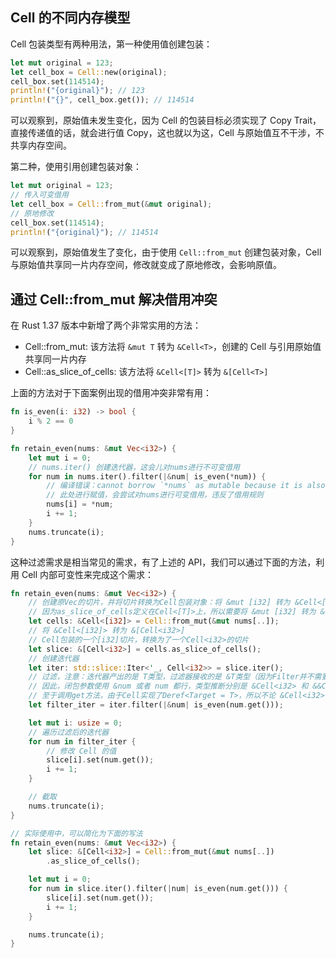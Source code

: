 ## Cell 的不同内存模型

Cell 包装类型有两种用法，第一种使用值创建包装：

```rust
let mut original = 123;
let cell_box = Cell::new(original);
cell_box.set(114514);
println!("{original}"); // 123
println!("{}", cell_box.get()); // 114514
```

可以观察到，原始值未发生变化，因为 Cell 的包装目标必须实现了 Copy Trait，直接传递值的话，就会进行值 Copy，这也就以为这，Cell 与原始值互不干涉，不共享内存空间。

第二种，使用引用创建包装对象：

```rust
let mut original = 123;
// 传入可变借用
let cell_box = Cell::from_mut(&mut original);
// 原地修改
cell_box.set(114514);
println!("{original}"); // 114514
```

可以观察到，原始值发生了变化，由于使用 `Cell::from_mut` 创建包装对象，Cell 与原始值共享同一片内存空间，修改就变成了原地修改，会影响原值。

## 通过 Cell::from_mut 解决借用冲突

在 Rust 1.37 版本中新增了两个非常实用的方法：

- Cell::from_mut: 该方法将 `&mut T` 转为 `&Cell<T>`，创建的 Cell 与引用原始值共享同一片内存
- Cell::as_slice_of_cells: 该方法将 `&Cell<[T]>` 转为 `&[Cell<T>]`

上面的方法对于下面案例出现的借用冲突非常有用：

```rust
fn is_even(i: i32) -> bool {
    i % 2 == 0
}

fn retain_even(nums: &mut Vec<i32>) {
    let mut i = 0;
    // nums.iter() 创建迭代器，这会儿对nums进行不可变借用
    for num in nums.iter().filter(|&num| is_even(*num)) {
        // 编译错误：cannot borrow `*nums` as mutable because it is also borrowed as immutable
        // 此处进行赋值，会尝试对nums进行可变借用，违反了借用规则
        nums[i] = *num;
        i += 1;
    }
    nums.truncate(i);
}
```

这种过滤需求是相当常见的需求，有了上述的 API，我们可以通过下面的方法，利用 Cell 内部可变性来完成这个需求：

```rust
fn retain_even(nums: &mut Vec<i32>) {
    // 创建原Vec的切片，并将切片转换为Cell包装对象：将 &mut [i32] 转为 &Cell<[i32]>
    // 因为as_slice_of_cells定义在Cell<[T]>上，所以需要将 &mut [i32] 转为 &Cell<[i32]>
    let cells: &Cell<[i32]> = Cell::from_mut(&mut nums[..]);
    // 将 &Cell<[i32]> 转为 &[Cell<i32>]
    // Cell包装的一个[i32]切片，转换为了一个Cell<i32>的切片
    let slice: &[Cell<i32>] = cells.as_slice_of_cells();
    // 创建迭代器
    let iter: std::slice::Iter<'_, Cell<i32>> = slice.iter();
    // 过滤，注意：迭代器产出的是 T类型，过滤器接收的是 &T类型（因为Filter并不需要过滤值的所有权）
    // 因此，闭包参数使用 &num 或者 num 都行，类型推断分别是 &Cell<i32> 和 &&Cell<i32>
    // 至于调用get方法，由于Cell实现了Deref<Target = T>，所以不论 &Cell<i32> 还是 &&Cell<i32>，都可以直接调用get方法
    let filter_iter = iter.filter(|&num| is_even(num.get()));

    let mut i: usize = 0;
    // 遍历过滤后的迭代器
    for num in filter_iter {
        // 修改 Cell 的值
        slice[i].set(num.get());
        i += 1;
    }

    // 截取
    nums.truncate(i);
}

// 实际使用中，可以简化为下面的写法
fn retain_even(nums: &mut Vec<i32>) {
    let slice: &[Cell<i32>] = Cell::from_mut(&mut nums[..])
        .as_slice_of_cells();

    let mut i = 0;
    for num in slice.iter().filter(|num| is_even(num.get())) {
        slice[i].set(num.get());
        i += 1;
    }

    nums.truncate(i);
}
```
